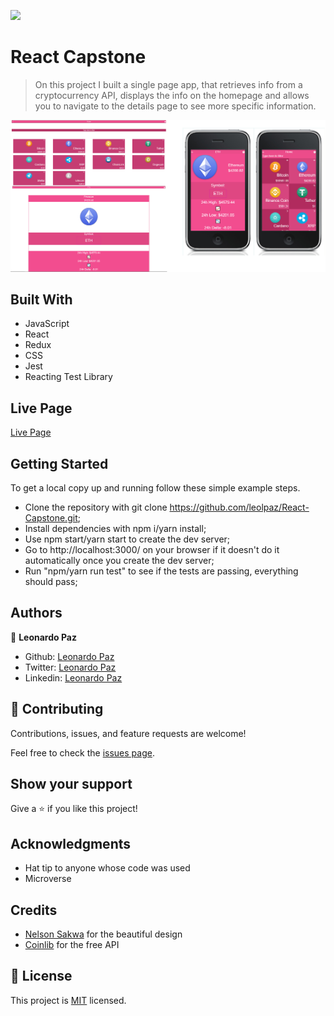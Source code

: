 ![](https://img.shields.io/badge/Microverse-blueviolet)

# React Capstone

> On this project I built a single page app, that retrieves info from a cryptocurrency API, displays the info on the homepage and allows you to navigate to the details page to see more specific information.

![screenshot](./screenshot.png)


## Built With

- JavaScript
- React
- Redux
- CSS
- Jest
- Reacting Test Library

## Live Page

[Live Page](https://leolpaz-react-capstone.netlify.app/)

## Getting Started


To get a local copy up and running follow these simple example steps.

- Clone the repository with git clone https://github.com/leolpaz/React-Capstone.git;
- Install dependencies with npm i/yarn install;
- Use npm start/yarn start to create the dev server;
- Go to http://localhost:3000/ on your browser if it doesn't do it automatically once you create the dev server;
- Run "npm/yarn run test" to see if the tests are passing, everything should pass;



## Authors

👤 **Leonardo Paz**

- Github: [Leonardo Paz](https://github.com/leolpaz)
- Twitter: [Leonardo Paz](https://twitter.com/leonardolpaz95)
- Linkedin: [Leonardo Paz](https://www.linkedin.com/in/leonardo-paz-a925611b5/)

## 🤝 Contributing

Contributions, issues, and feature requests are welcome!

Feel free to check the [issues page](../../issues/).

## Show your support

Give a ⭐️ if you like this project!

## Acknowledgments

- Hat tip to anyone whose code was used
- Microverse

## Credits

- [Nelson Sakwa](https://www.behance.net/sakwadesignstudio) for the beautiful design
- [Coinlib](https://coinlib.io/) for the free API

## 📝 License

This project is [MIT](./MIT.md) licensed.
